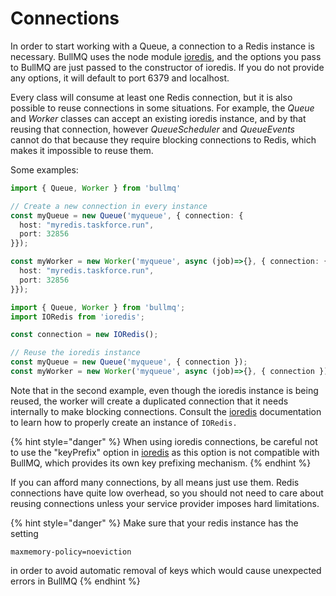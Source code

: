 # Connections

In order to start working with a Queue, a connection to a Redis instance is necessary. BullMQ uses the node module [ioredis](https://github.com/luin/ioredis), and the options you pass to BullMQ are just passed to the constructor of ioredis. If you do not provide any options, it will default to port 6379 and localhost.

Every class will consume at least one Redis connection, but it is also possible to reuse connections in some situations. For example, the _Queue_ and _Worker_ classes can accept an existing ioredis instance, and by that reusing that connection, however _QueueScheduler_ and _QueueEvents_ cannot do that because they require blocking connections to Redis, which makes it impossible to reuse them.

Some examples:

```typescript
import { Queue, Worker } from 'bullmq'

// Create a new connection in every instance
const myQueue = new Queue('myqueue', { connection: {
  host: "myredis.taskforce.run",
  port: 32856
}});

const myWorker = new Worker('myqueue', async (job)=>{}, { connection: {
  host: "myredis.taskforce.run",
  port: 32856
}});
```

```typescript
import { Queue, Worker } from 'bullmq';
import IORedis from 'ioredis';

const connection = new IORedis();

// Reuse the ioredis instance
const myQueue = new Queue('myqueue', { connection });
const myWorker = new Worker('myqueue', async (job)=>{}, { connection });
```

Note that in the second example, even though the ioredis instance is being reused, the worker will create a duplicated connection that it needs internally to make blocking connections. Consult the [ioredis](https://github.com/luin/ioredis/blob/master/API.md) documentation to learn how to properly create an instance of `IORedis.`

{% hint style="danger" %}
When using ioredis connections, be careful not to use the "keyPrefix" option in [ioredis](https://redis.github.io/ioredis/interfaces/CommonRedisOptions.html#keyPrefix) as this option is not compatible with BullMQ, which provides its own key prefixing mechanism.
{% endhint %}

If you can afford many connections, by all means just use them. Redis connections have quite low overhead, so you should not need to care about reusing connections unless your service provider imposes hard limitations.

{% hint style="danger" %}
Make sure that your redis instance has the setting

`maxmemory-policy=noeviction`

in order to avoid automatic removal of keys which would cause unexpected errors in BullMQ
{% endhint %}
